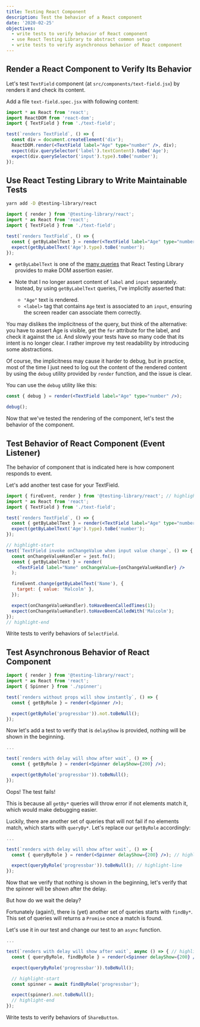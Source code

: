 ```yaml
---
title: Testing React Component
description: Test the behavior of a React component
date: '2020-02-25'
objectives:
  - write tests to verify behavior of React component
  - use React Testing Library to abstract common setup
  - write tests to verify asynchronous behavior of React component
---
```


## Render a React Component to Verify Its Behavior

Let's test `TextField` component (at `src/components/text-field.jsx`) by renders it and check its content.

Add a file `text-field.spec.jsx` with following content:

```jsx fileName=src/components/text-field.spec.jsx
import * as React from 'react';
import ReactDOM from 'react-dom';
import { TextField } from './text-field';

test(`renders TextField`, () => {
  const div = document.createElement('div');
  ReactDOM.render(<TextField label="Age" type="number" />, div);
  expect(div.querySelector('label').textContent).toBe('Age');
  expect(div.querySelector('input').type).toBe('number');
});
```

## Use React Testing Library to Write Maintainable Tests

```bash
yarn add -D @testing-library/react
```

```jsx fileName=src/components/text-field.spec.jsx
import { render } from '@testing-library/react';
import * as React from 'react';
import { TextField } from './text-field';

test(`renders TextField`, () => {
  const { getByLabelText } = render(<TextField label="Age" type="number" />);
  expect(getByLabelText('Age').type).toBe('number');
});
```

- `getByLabelText` is one of the [many queries][queries] that React Testing Library provides to make DOM assertion easier.
- Note that I no longer assert content of `label` and `input` separately. Instead, by using `getByLabelText` queries, I've implicitly asserted that:

  - `"Age"` text is rendered.
  - `<label>` tag that contains `Age` text is associated to an `input`, ensuring the screen reader can associate them correctly.

<aside>

You may dislikes the implicitness of the query, but think of the alternative: you have to assert Age is visible, get the `for` attribute for the label, and check it against the `id`. And slowly your tests have so many code that its intent is no longer clear. I rather improve my test readability by introducing some abstractions.

Of course, the implicitness may cause it harder to debug, but in practice, most of the time I just need to log out the content of the rendered content by using the `debug` utility provided by `render` function, and the issue is clear.

You can use the `debug` utility like this:

```jsx
const { debug } = render(<TextField label="Age" type="number" />);

debug();
```

</aside>

Now that we've tested the rendering of the component, let's test the behavior of the component.

## Test Behavior of React Component (Event Listener)

The behavior of component that is indicated here is how component responds to event.

Let's add another test case for your TextField.

```jsx fileName=src/components/text-field.spec.jsx
import { fireEvent, render } from '@testing-library/react'; // highlight-line
import * as React from 'react';
import { TextField } from './text-field';

test(`renders TextField`, () => {
  const { getByLabelText } = render(<TextField label="Age" type="number" />);
  expect(getByLabelText('Age').type).toBe('number');
});

// highlight-start
test(`TextField invoke onChangeValue when input value change`, () => {
  const onChangeValueHandler = jest.fn();
  const { getByLabelText } = render(
    <TextField label="Name" onChangeValue={onChangeValueHandler} />
  );

  fireEvent.change(getByLabelText('Name'), {
    target: { value: 'Malcolm' },
  });

  expect(onChangeValueHandler).toHaveBeenCalledTimes(1);
  expect(onChangeValueHandler).toHaveBeenCalledWith('Malcolm');
});
// highlight-end
```

<Exercise title="Exercise">

Write tests to verify behaviors of `SelectField`.

</Exercise>

## Test Asynchronous Behavior of React Component

```jsx fileName=src/components/spinner.spec.jsx
import { render } from '@testing-library/react';
import * as React from 'react';
import { Spinner } from './spinner';

test(`renders without props will show instantly`, () => {
  const { getByRole } = render(<Spinner />);

  expect(getByRole('progressbar')).not.toBeNull();
});
```

Now let's add a test to verify that is `delayShow` is provided, nothing will be shown in the beginning.

```jsx fileName=src/components/spinner.spec.jsx
...

test(`renders with delay will show after wait`, () => {
  const { getByRole } = render(<Spinner delayShow={200} />);

  expect(getByRole('progressbar')).toBeNull();
});
```

Oops! The test fails!

This is because all `getBy*` queries will throw error if not elements match it, which would make debugging easier.

Luckily, there are another set of queries that will not fail if no elements match, which starts with `queryBy*`. Let's replace our `getByRole` accordingly:

```jsx fileName=src/components/spinner.spec.jsx
...

test(`renders with delay will show after wait`, () => {
  const { queryByRole } = render(<Spinner delayShow={200} />); // highlight-line

  expect(queryByRole('progressbar')).toBeNull(); // highlight-line
});
```

Now that we verify that nothing is shown in the beginning, let's verify that the spinner will be shown after the delay.

But how do we wait the delay?

Fortunately (again!), there is (yet) another set of queries starts with `findBy*`. This set of queries will returns a `Promise` once a match is found.

Let's use it in our test and change our test to an `async` function.

```jsx fileName=src/components/spinner.spec.jsx
...

test(`renders with delay will show after wait`, async () => { // highlight-line
  const { queryByRole, findByRole } = render(<Spinner delayShow={200} />); // highlight-line

  expect(queryByRole('progressbar')).toBeNull();

  // highlight-start
  const spinner = await findByRole('progressbar');

  expect(spinner).not.toBeNull();
  // highlight-end
});
```

<Exercise title="Exercise">

Write tests to verify behaviors of `ShareButton`.

</Exercise>

[queries]: https://testing-library.com/docs/dom-testing-library/api-queries
